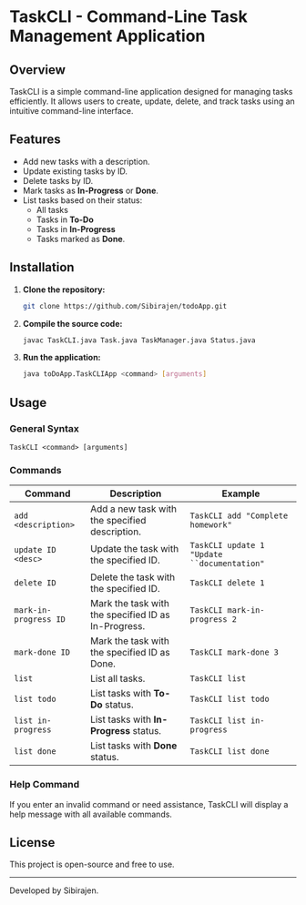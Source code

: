 # TaskCLI - Command-Line Task Management Application

## Overview

TaskCLI is a simple command-line application designed for managing tasks efficiently. It allows users to create, update, delete, and track tasks using an intuitive command-line interface.

## Features

- Add new tasks with a description.
- Update existing tasks by ID.
- Delete tasks by ID.
- Mark tasks as **In-Progress** or **Done**.
- List tasks based on their status:
  - All tasks
  - Tasks in **To-Do**
  - Tasks in **In-Progress**
  - Tasks marked as **Done**.

## Installation

1. **Clone the repository:**

   ```bash
   git clone https://github.com/Sibirajen/todoApp.git

2. **Compile the source code:**
    ```bash
   javac TaskCLI.java Task.java TaskManager.java Status.java
    
3. **Run the application:**
    ```bash
   java toDoApp.TaskCLIApp <command> [arguments]
   ```

## Usage

### General Syntax

```
TaskCLI <command> [arguments]
```

### Commands

| Command               | Description                                         | Example                                     |
| --------------------- | --------------------------------------------------- | ------------------------------------------- |
| `add <description>`   | Add a new task with the specified description.      | `TaskCLI add "Complete homework"`           |
| `update ID <desc>`    | Update the task with the specified ID.              | `TaskCLI update 1 "Update ``documentation"` |
| `delete ID`           | Delete the task with the specified ID.              | `TaskCLI delete 1`                          |
| `mark-in-progress ID` | Mark the task with the specified ID as In-Progress. | `TaskCLI mark-in-progress 2`                |
| `mark-done ID`        | Mark the task with the specified ID as Done.        | `TaskCLI mark-done 3`                       |
| `list`                | List all tasks.                                     | `TaskCLI list`                              |
| `list todo`           | List tasks with **To-Do** status.                   | `TaskCLI list todo`                         |
| `list in-progress`    | List tasks with **In-Progress** status.             | `TaskCLI list in-progress`                  |
| `list done`           | List tasks with **Done** status.                    | `TaskCLI list done`                         |

### Help Command

If you enter an invalid command or need assistance, TaskCLI will display a help message with all available commands.

## License

This project is open-source and free to use.

---

Developed by Sibirajen.

